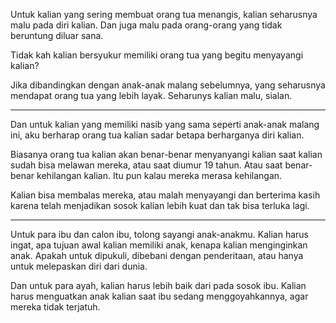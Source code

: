 Untuk kalian yang sering membuat orang tua menangis, kalian seharusnya malu pada diri kalian. Dan juga malu pada orang-orang yang tidak beruntung diluar sana.

Tidak kah kalian bersyukur memiliki orang tua yang begitu menyayangi kalian?

Jika dibandingkan dengan anak-anak malang sebelumnya, yang seharusnya mendapat orang tua yang lebih layak. Seharunys kalian malu, sialan.

---

Dan untuk kalian yang memiliki nasib yang sama seperti anak-anak malang ini, aku berharap orang tua kalian sadar betapa berharganya diri kalian.

Biasanya orang tua kalian akan benar-benar menyanyangi kalian saat kalian sudah bisa melawan mereka, atau saat diumur 19 tahun. Atau saat benar-benar kehilangan kalian. Itu pun kalau mereka merasa kehilangan. 

Kalian bisa membalas mereka, atau malah menyayangi dan berterima kasih karena telah menjadikan sosok kalian lebih kuat dan tak bisa terluka lagi.

---

Untuk para ibu dan calon ibu, tolong sayangi anak-anakmu. Kalian harus ingat, apa tujuan awal kalian memiliki anak, kenapa kalian menginginkan anak. Apakah untuk dipukuli, dibebani dengan penderitaan, atau hanya untuk melepaskan diri dari dunia.

Dan untuk para ayah, kalian harus lebih baik dari pada sosok ibu. Kalian harus menguatkan anak kalian saat ibu sedang menggoyahkannya, agar mereka tidak terjatuh.